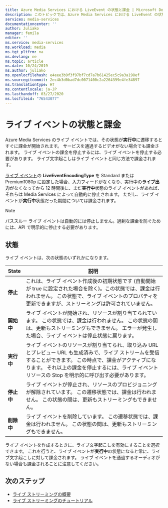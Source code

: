 ```yaml
---
title: Azure Media Services における LiveEvent の状態と課金 | Microsoft Docs
description: このトピックでは、Azure Media Services における LiveEvent の状態と課金について、その概要を説明します。
services: media-services
documentationcenter: ''
author: Juliako
manager: femila
editor: ''
ms.service: media-services
ms.workload: media
ms.tgt_pltfrm: na
ms.devlang: ne
ms.topic: article
ms.date: 10/24/2019
ms.author: juliako
ms.openlocfilehash: e4eee3b9f3f97bf7cd7a7b61425ec5c9a3a198ef
ms.sourcegitcommit: 2ec4b3d0bad7dc0071400c2a2264399e4fe34897
ms.translationtype: HT
ms.contentlocale: ja-JP
ms.lasthandoff: 03/27/2020
ms.locfileid: "76543077"
---
```

# <a name="live-event-states-and-billing"></a>ライブ イベントの状態と課金

Azure Media Services のライブ イベントでは、その状態が**実行中**に遷移するとすぐに課金が開始されます。 サービスを通過するビデオがない場合でも課金されます。 ライブ イベントの課金を停止するには、ライブ イベントを停止する必要があります。 ライブ文字起こしはライブ イベントと同じ方法で課金されます。

[ライブ イベント](https://docs.microsoft.com/rest/api/media/liveevents)の **LiveEventEncodingType** を Standard または Premium1080p に設定した場合、入力フィードがなくなり、実行中の**ライブ出力**がなくなってから 12 時間後に、まだ**実行中**状態のライブ イベントがあれば、それらは Media Services によって自動的に停止されます。 ただし、ライブ イベントが**実行中**状態だった期間については課金されます。

> [!NOTE]
> パススルー ライブ イベントは自動的には停止しません。過剰な課金を防ぐためには、API で明示的に停止する必要があります。 

## <a name="states"></a>状態

ライブ イベントは、次の状態のいずれかになります。

|State|説明|
|---|---|
|**停止**| これは、ライブ イベント作成後の初期状態です (自動開始が true に設定された場合を除く)。この状態では、課金は行われません。 この状態で、ライブ イベントのプロパティを更新できますが、ストリーミングは許可されていません。|
|**開始中**| ライブ イベントが開始され、リソースが割り当てられています。 この状態では、課金は行われません。 この状態の間は、更新もストリーミングもできません。 エラーが発生した場合、ライブ イベントは停止状態に戻ります。|
|**実行中**| ライブ イベントのリソースが割り当てられ、取り込み URL とプレビュー URL も生成済みで、ライブ ストリームを受信することができます。 この時点で、課金がアクティブになります。 それ以上の課金を停止するには、ライブ イベント リソースの Stop を明示的に呼び出す必要があります。|
|**停止中**| ライブ イベントが停止され、リソースのプロビジョニングが解除されています。 この遷移状態では、課金は行われません。 この状態の間は、更新もストリーミングもできません。|
|**削除中**| ライブ イベントを削除しています。 この遷移状態では、課金は行われません。 この状態の間は、更新もストリーミングもできません。|

ライブ イベントを作成するときに、ライブ文字起こしを有効にすることを選択できます。 これを行うと、ライブ イベントが**実行中**の状態になると常に、ライブ文字起こしに対して課金されます。 ライブ イベントを通過するオーディオがない場合も課金されることに注意してください。

## <a name="next-steps"></a>次のステップ

- [ライブ ストリーミングの概要](live-streaming-overview.md)
- [ライブ ストリーミングのチュートリアル](stream-live-tutorial-with-api.md)
